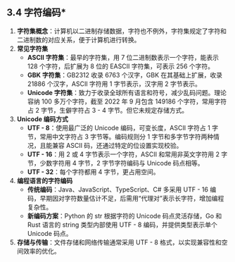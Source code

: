 ## 3.4 字符编码\*

1. **字符集概念**：计算机以二进制存储数据，字符也不例外，字符集规定了字符和二进制数的对应关系，便于计算机进行转换。
2. **常见字符集**
   - **ASCII 字符集**：最早的字符集，用 7 位二进制数表示一个字符，能表示 128 个字符，后扩展为 8 位的 EASCII 字符集，可表示 256 个字符。
   - **GBK 字符集**：GB2312 收录 6763 个汉字，GBK 在其基础上扩展，收录 21886 个汉字，ASCII 字符用 1 字节表示，汉字用 2 字节表示。
   - **Unicode 字符集**：致力于收录全球所有语言和符号，减少乱码问题。理论容纳 100 多万个字符，截至 2022 年 9 月包含 149186 个字符，常用字符占 2 字节，生僻字符占 3 - 4 字节。但它未规定存储方式。
3. **Unicode 编码方式**
   - **UTF - 8**：使用最广泛的 Unicode 编码，可变长度，ASCII 字符占 1 字节，常用中文字符占 3 字节等。编码规则分 1 字节和多字节字符两种情况，且能兼容 ASCII 码，还通过特定的位设置实现校验。
   - **UTF - 16**：用 2 或 4 字节表示一个字符，ASCII 和常用非英文字符用 2 字节，少数字符用 4 字节，2 字节字符编码与 Unicode 码点相等。
   - **UTF - 32**：每个字符都用 4 字节，更占用空间。
4. **编程语言的字符编码**
   - **传统编码**：Java、JavaScript、TypeScript、C# 多采用 UTF - 16 编码，早期因对字符数量估计不足，后需用“代理对”表示长字符，增加编程复杂性。
   - **新编码方案**：Python 的 str 根据字符的 Unicode 码点灵活存储，Go 和 Rust 语言的 string 类型内部使用 UTF - 8 编码，并提供类型表示单个 Unicode 码点。
5. **存储与传输**：文件存储和网络传输通常采用 UTF - 8 格式，以实现兼容性和空间效率的优化。
